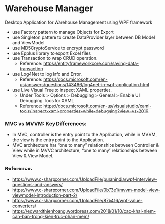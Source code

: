 # Warehouse Manager
Desktop Application for Warehouse Management using WPF framework
 - use Factory pattern to manage Objects for Export
 - use Singleton pattern to create DataProvider layer between DB Model and ViewModel
 - use MD5CryptoService to encrypt password
 - use Epplus library to export Excel files
 - use Transaction to wrap CRUD operation. 
   - Reference: https://entityframeworkcore.com/saving-data-transaction
 - use Log4Net to log Info and Error. 
   - Reference: https://docs.microsoft.com/en-us/answers/questions/143466/log4net-in-wpf-application.html
 - use Live Visual Tree to inspect XAML properties. 
   - Under Tools > Options > Debugging > General > Enable UI Debugging Toos for XAML
   - Reference: https://docs.microsoft.com/en-us/visualstudio/xaml-tools/inspect-xaml-properties-while-debugging?view=vs-2019
### MVC vs MVVM: Key Differences: 
 - In MVC, controller is the entry point to the Application, while in MVVM, the view is the entry point to the Application.
 - MVC architecture has “one to many” relationships between Controller & View while in MVVC architecture, “one to many” relationships between View & View Model.
### Reference: 
 - https://www.c-sharpcorner.com/UploadFile/puranindia/wpf-interview-questions-and-answers/
 - https://www.c-sharpcorner.com/UploadFile/0b73e1/mvvm-model-view-viewmodel-introduction-part-2/
 - https://www.c-sharpcorner.com/UploadFile/87b416/wpf-value-converters/
 - https://edwardthienhoang.wordpress.com/2018/01/10/cac-khai-niem-can-ban-trong-kien-truc-phan-mem/

